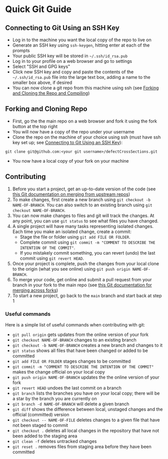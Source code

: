 # Quick Git Guide
## Connecting to Git Using an SSH Key
* Log in to the machine you want the local copy of the repo to live on
* Generate an SSH key using `ssh-keygen`, hitting enter at each of the prompts
* Your public SSH key will be stored in `~/.ssh/id_rsa.pub`
* Log in to your profile on a web browser and go to settings
* Select "SSH and GPG keys"
* Click new SSH key and copy and paste the contents of the `~/.ssh/id_rsa.pub` file into the large text box, adding a name to the smaller box above, if desired
* You can now clone a git repo from this machine using ssh (see [Forking and Cloning the Repo and Compiling](#forking-and-cloning-the-repo-and-compiling))

## Forking and Cloning Repo
* First, go the the main repo on a web browser and fork it using the fork button at the top right
* You will now have a copy of the repo under your username
* Clone the repo on the machine of your choice using ssh (must have ssh key set up; see [Connecting to Git Using an SSH Key](#connecting-to-git-using-an-ssh-key)):
```
git clone git@github.com:<your git username>/defectCrossSections.git
```
* You now have a local copy of your fork on your machine

## Contributing
1. Before you start a project, get an up-to-date version of the code (see [this Git documentation on merging from upstream repos](https://docs.github.com/en/github/collaborating-with-issues-and-pull-requests/merging-an-upstream-repository-into-your-fork))
2. To make changes, first create a new branch using `git checkout -b NAME-OF-BRANCH`. You can also switch to an existing branch
   using `git checkout NAME-OF-BRANCH`.
3. You can now make changes to files and git will track the changes. At any point, you can use `git status` to see what files you have changed.
4. A single project will have many tasks representing isolated changes. Each time you make an isolated change, create a commit:
	* Stage the file or folder using `git add FILE OR FOLDER`. 
	* Complete commit using `git commit -m "COMMENT TO DESCRIBE THE INTENTION OF THE COMMIT"`. 
  	* If you mistakely commit something, you can revert (undo) the last commit using `git revert HEAD`.
5. Once your project is complete, push the changes from your local clone to the origin (what you see online) using `git push origin NAME-OF-BRANCH`.
6. To merge your code, get online and submit a pull request from your branch in your fork to the main repo (see [this Git documentation for merging across forks](https://docs.github.com/en/github/collaborating-with-issues-and-pull-requests/creating-a-pull-request-from-a-fork))
7. To start a new project, go back to the `main` branch and start back at step 1

### Useful commands
Here is a simple list of useful commands when contributing with git:
* `git pull origin` gets updates from the online version of your fork
* `git checkout NAME-OF-BRANCH` changes to an existing branch
* `git checkout -b NAME-OF-BRANCH` creates a new branch and changes to it
* `git status` shows all files that have been changed or added to be committed
* `git add FILE OR FOLDER` stages changes to be committed
* `git commit -m "COMMENT TO DESCRIBE THE INTENTION OF THE COMMIT"` makes the change official on your local copy
* `git push origin NAME-OF-BRANCH` updates the the online version of your fork
* `git revert HEAD` undoes the last commit on a branch
* `git branch` lists the branches you have on your local copy; there will be a star by the branch you are currently on
* `git branch -d NAME-OF-BRANCH` will delete a given branch
* `git diff` shows the difference between local, unstaged changes and the official (committed) version
* `git checkout -- NAME-OF-FILE` deletes changes to a given file that have not been staged to commit
* `git checkout .` deletes all local changes in the repository that have not been added to the staging area
* `git clean -f` deletes untracked changes
* `git reset .` removes files from staging area before they have been committed
